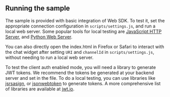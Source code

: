 ## Running the sample

The sample is provided with basic integration of Web SDK. To test it, set the appropriate connection configuration in `scripts/settings.js`, and run a local web server. Some popular tools for local testing are [JavaScript HTTP Server](https://www.npmjs.com/package/http-server), and [Python Web Server](https://developer.mozilla.org/en-US/docs/Learn/Common_questions/set_up_a_local_testing_server#Running_a_simple_local_HTTP_server).

You can also directly open the index.html in Firefox or Safari to interact with the chat widget after setting `URI` and `channelId` in `scripts/settings.js`, without needing to run a local web server.


To test the client auth enabled mode, you will need a library to generate JWT tokens. We recommend the tokens be generated at your backend server and set in the file. To do a local testing, you can use libraries like [jsrsasign](https://github.com/kjur/jsrsasign), or [jsonwebtoken](https://github.com/auth0/node-jsonwebtoken) to generate tokens. A more comprehensive list of libraries are available at [jwt.io](https://jwt.io/).
